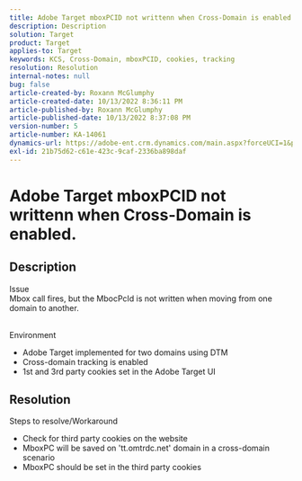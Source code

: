 ```yaml
---
title: Adobe Target mboxPCID not writtenn when Cross-Domain is enabled.
description: Description
solution: Target
product: Target
applies-to: Target
keywords: KCS, Cross-Domain, mboxPCID, cookies, tracking
resolution: Resolution
internal-notes: null
bug: false
article-created-by: Roxann McGlumphy
article-created-date: 10/13/2022 8:36:11 PM
article-published-by: Roxann McGlumphy
article-published-date: 10/13/2022 8:37:08 PM
version-number: 5
article-number: KA-14061
dynamics-url: https://adobe-ent.crm.dynamics.com/main.aspx?forceUCI=1&pagetype=entityrecord&etn=knowledgearticle&id=3513a2ab-364b-ed11-bba1-000d3a3064b8
exl-id: 21b75d62-c61e-423c-9caf-2336ba898daf
---
```

# Adobe Target mboxPCID not writtenn when Cross-Domain is enabled.

## Description

Issue<br>
Mbox call fires, but the MbocPcId is not written when moving from one domain to another.


<br>Environment<br>
- Adobe Target implemented for two domains using DTM
- Cross-domain tracking is enabled
- 1st and 3rd party cookies set in the Adobe Target UI



## Resolution

Steps to resolve/Workaround
- Check for third party cookies on the website
- MboxPC will be saved on 'tt.omtrdc.net' domain in a cross-domain scenario
- MboxPC should be set in the third party cookies
